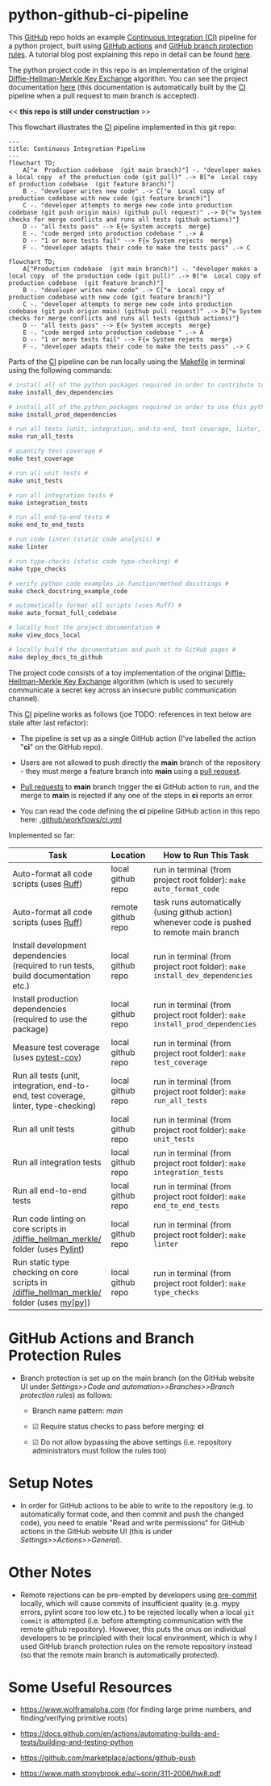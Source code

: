 # python-github-ci-pipeline

This [GitHub](https://github.com) repo holds an example [Continuous Integration (CI)](https://en.wikipedia.org/wiki/Continuous_integration) pipeline for a python project, built using [GitHub actions](https://github.com/features/actions) and [GitHub branch protection rules](https://docs.github.com/en/repositories/configuring-branches-and-merges-in-your-repository/managing-protected-branches/about-protected-branches). A tutorial blog post explaining this repo in detail can be found [here](./blog_post/tutorial.md).

The python project code in this repo is an implementation of the original 
[Diffie-Hellman-Merkle Key Exchange](https://en.wikipedia.org/wiki/Diffie-Hellman_key_exchange#Cryptographic_explanation) 
algorithm. You can see the project documentation [here](https://J-sephB-lt-n.github.io/python-github-ci-pipeline/) (this documentation is automatically built by the [CI](https://en.wikipedia.org/wiki/Continuous_integration) pipeline when a pull request to main branch is accepted).

<< **this repo is still under construction** >>

This flowchart illustrates the [CI](https://en.wikipedia.org/wiki/Continuous_integration) pipeline implemented in this git repo:

```mermaid
---
title: Continuous Integration Pipeline
---
flowchart TD;
    A["⚙  Production codebase  (git main branch)"] -. "developer makes a local copy  of the production code (git pull)" .-> B["⚙  Local copy of production codebase  (git feature branch)"]
    B -. "developer writes new code" .-> C["⚙  Local copy of production codebase with new code (git feature branch)"]
    C -. "developer attempts to merge new code into production codebase (git push origin main) (github pull request)" .-> D{"⚒ System checks for merge conflicts and runs all tests (github actions)"}
    D -- "all tests pass" --> E{⚒ System accepts  merge}
    E -. "code merged into production codebase " .-> A
    D -- "1 or more tests fail" --> F{⚒ System rejects  merge}
    F -. "developer adapts their code to make the tests pass" .-> C
```

```mermaid
flowchart TD;
    A["Production codebase  (git main branch)"] -. "developer makes a local copy  of the production code (git pull)" .-> B["⚙  Local copy of production codebase  (git feature branch)"]
    B -. "developer writes new code" .-> C["⚙  Local copy of production codebase with new code (git feature branch)"]
    C -. "developer attempts to merge new code into production codebase (git push origin main) (github pull request)" .-> D{"⚒ System checks for merge conflicts and runs all tests (github actions)"}
    D -- "all tests pass" --> E{⚒ System accepts  merge}
    E -. "code merged into production codebase " .-> A
    D -- "1 or more tests fail" --> F{⚒ System rejects  merge}
    F -. "developer adapts their code to make the tests pass" .-> C
```

Parts of the [CI](https://en.wikipedia.org/wiki/Continuous_integration) pipeline can be run locally using the [Makefile](./Makefile) in terminal using the following commands: 

```bash
# install all of the python packages required in order to contribute to this python project #
make install_dev_dependencies

# install all of the python packages required in order to use this python project (i.e. as an end-user) #
make install_prod_dependencies

# run all tests (unit, integration, end-to-end, test coverage, linter, type-checking, docstring examples) #
make run_all_tests

# quantify test coverage #
make test_coverage

# run all unit tests # 
make unit_tests

# run all integration tests #
make integration_tests

# run all end-to-end tests #
make end_to_end_tests

# run code linter (static code analysis) #
make linter

# run type-checks (static code type-checking) #
make type_checks

# verify python code examples in function/method docstrings #
make check_docstring_example_code

# automatically format all scripts (uses Ruff) #
make auto_format_full_codebase

# locally host the project documentation #
make view_docs_local

# locally build the documentation and push it to GitHub pages #
make deploy_docs_to_github
```

The project code consists of a toy implementation of the original [Diffie-Hellman-Merkle Key Exchange](https://en.wikipedia.org/wiki/Diffie–Hellman_key_exchange) algorithm (which is used to securely communicate a secret key across an insecure public communication channel).  

This [CI](https://en.wikipedia.org/wiki/Continuous_integration) pipeline works as follows (joe TODO: references in text below are stale after last refactor):

* The pipeline is set up as a single GitHub action (I've labelled the action "**ci**" on the GitHub repo).

* Users are not allowed to push directly the **main** branch of the repository - they must merge a feature branch into **main** using a [pull request](https://en.wikipedia.org/wiki/Distributed_version_control#Pull_requests).

* [Pull requests](https://en.wikipedia.org/wiki/Distributed_version_control#Pull_requests) to **main** branch trigger the **ci** GitHub action to run, and the merge to **main** is rejected if any one of the steps in **ci** reports an error. 

* You can read the code defining the **ci** pipeline GitHub action in this repo here: [.github/workflows/ci.yml](./.github/workflows/ci.yml)

Implemented so far:

| Task                        | Location                | How to Run This Task
|-----------------------------|-------------------------|-----------------------------
| Auto-format all code scripts (uses [Ruff](https://github.com/astral-sh/ruff)) | local github repo | run in terminal (from project root folder):  <code>make auto_format_code</code>
| Auto-format all code scripts (uses [Ruff](https://github.com/astral-sh/ruff)) | remote github repo      | task runs automatically (using github action) whenever code is pushed to remote main branch
| Install development dependencies (required to run tests, build documentation etc.) | local github repo | run in terminal (from project root folder):  <code>make install_dev_dependencies</code>
| Install production dependencies (required to use the package) | local github repo | run in terminal (from project root folder):  <code>make install_prod_dependencies</code>
| Measure test coverage (uses [pytest-cov](https://github.com/pytest-dev/pytest-cov)) | local github repo | run in terminal (from project root folder):  <code>make test_coverage</code>
| Run all tests (unit, integration, end-to-end, test coverage, linter, type-checking) | local github repo | run in terminal (from project root folder):  <code>make run_all_tests</code>
| Run all unit tests | local github repo | run in terminal (from project root folder):  <code>make unit_tests</code>
| Run all integration tests | local github repo | run in terminal (from project root folder):  <code>make integration_tests</code>
| Run all end-to-end tests | local github repo | run in terminal (from project root folder):  <code>make end_to_end_tests</code>
| Run code linting on core scripts in [/diffie_hellman_merkle/](./diffie_hellman_merkle/) folder (uses [Pylint](https://github.com/pylint-dev/pylint)) | local github repo | run in terminal (from project root folder):  <code>make linter</code>
| Run static type checking on core scripts in [/diffie_hellman_merkle/](./diffie_hellman_merkle/) folder (uses [my[py]](https://github.com/python/mypy)) | local github repo | run in terminal (from project root folder):  <code>make type_checks</code>

# GitHub Actions and Branch Protection Rules

* Branch protection is set up on the main branch (on the GitHub website UI under *Settings>>Code and automation>>Branches>>Branch protection rules*) as follows:

    - Branch name pattern: *main*
    
    - ☑ Require status checks to pass before merging: **ci**

    - ☑ Do not allow bypassing the above settings (i.e. repository administrators must follow the rules too)

# Setup Notes

* In order for GitHub actions to be able to write to the repository (e.g. to automatically format code, and then commit and push the changed code), you need to enable "Read and write permissions" for GitHub actions in the GitHub website UI (this is under *Settings>>Actions>>General*).

# Other Notes

* Remote rejections can be pre-empted by developers using [pre-commit](https://github.com/pre-commit/pre-commit) locally, which will cause commits of insufficient quality (e.g. mypy errors, pylint score too low etc.) to be rejected locally when a local <code>git commit</code> is attempted (i.e. before attempting communication with the remote github repository). However, this puts the onus on individual developers to be principled with their local environment, which is why I used GitHub branch protection rules on the remote repository instead (so that the remote main branch is automatically protected).

# Some Useful Resources 

* https://www.wolframalpha.com (for finding large prime numbers, and finding/verifying primitive roots)

* https://docs.github.com/en/actions/automating-builds-and-tests/building-and-testing-python

* https://github.com/marketplace/actions/github-push

* https://www.math.stonybrook.edu/~sorin/311-2006/hw8.pdf
